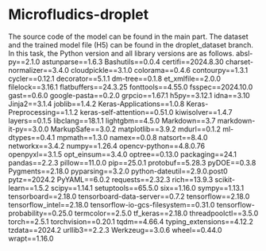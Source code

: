 # Microfludics-droplet
The source code of the model can be found in the main part. The dataset and the trained model file (H5) can be found in the droplet_dataset branch.
In this task, the Python version and all library versions are as follows.
absl-py==2.1.0
astunparse==1.6.3
Bashutils==0.0.4
certifi==2024.8.30
charset-normalizer==3.4.0
cloudpickle==3.1.0
colorama==0.4.6
contourpy==1.3.1
cycler==0.12.1
decorator==5.1.1
dm-tree==0.1.8
et_xmlfile==2.0.0
filelock==3.16.1
flatbuffers==24.3.25
fonttools==4.55.0
fsspec==2024.10.0
gast==0.6.0
google-pasta==0.2.0
grpcio==1.67.1
h5py==3.12.1
idna==3.10
Jinja2==3.1.4
joblib==1.4.2
Keras-Applications==1.0.8
Keras-Preprocessing==1.1.2
keras-self-attention==0.51.0
kiwisolver==1.4.7
layers==0.1.5
libclang==18.1.1
lightgbm==4.5.0
Markdown==3.7
markdown-it-py==3.0.0
MarkupSafe==3.0.2
matplotlib==3.9.2
mdurl==0.1.2
ml-dtypes==0.4.1
mpmath==1.3.0
namex==0.0.8
natsort==8.4.0
networkx==3.4.2
numpy==1.26.4
opencv-python==4.8.0.76
openpyxl==3.1.5
opt_einsum==3.4.0
optree==0.13.0
packaging==24.1
pandas==2.2.3
pillow==11.0.0
pip==25.0.1
protobuf==5.28.3
pyDOE==0.3.8
Pygments==2.18.0
pyparsing==3.2.0
python-dateutil==2.9.0.post0
pytz==2024.2
PyYAML==6.0.2
requests==2.32.3
rich==13.9.3
scikit-learn==1.5.2
scipy==1.14.1
setuptools==65.5.0
six==1.16.0
sympy==1.13.1
tensorboard==2.18.0
tensorboard-data-server==0.7.2
tensorflow==2.18.0
tensorflow_intel==2.18.0
tensorflow-io-gcs-filesystem==0.31.0
tensorflow-probability==0.25.0
termcolor==2.5.0
tf_keras==2.18.0
threadpoolctl==3.5.0
torch==2.5.1
torchvision==0.20.1
tqdm==4.66.4
typing_extensions==4.12.2
tzdata==2024.2
urllib3==2.2.3
Werkzeug==3.0.6
wheel==0.44.0
wrapt==1.16.0
